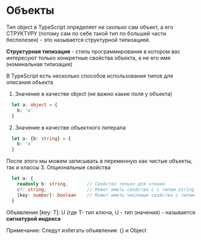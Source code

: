 # Объекты
Тип object в TypeScript определяет не сколько сам объект, а его СТРУКТУРУ
(потому сам по себе такой тип по большей части бесполезен) - это называется
структурной типизацией.

__Структурная типизация__ - стиль программирования в котором вас интересуют только конкретные
свойства объекта, а не его имя (номинальная типизация)

В TypeScript есть несколько способов использования типов для описания объекта

1. Значение в качестве object (не важно какие поля у объекта)
```typescript
  let a: object = {
    b: 'x'
  }
```
2. Значение в качестве объектного литерала
```typescript
  let a: {b: string} = {
    b: 'x'
  }
```
После этого мы можем записывать в переменную как чистые объекты,
так и классы
3. Опциональные свойства
```typescript
  let a: {
    readonly b: string,       // Свойство только для чтения
    c?: string,               // Может иметь свойство c с типом string
    [key: number]: boolean    // Может иметь числовые свойства с типом boolean
  }
```
Объявление [key: T]: U (где  T- тип ключа, U - тип значения) - называется __сигнатурой индекса__

Примечание: Следут избегать объявления: {} и Object